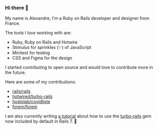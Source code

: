### Hi there 👋

My name is Alexandre, I'm a Ruby on Rails developer and designer from France.

The tools I *love* working with are:
- Ruby, Ruby on Rails and Hotwire 
- Stimulus for sprinkles (✨) of JavaScript 
- Minitest for testing
- CSS and Figma for the design

I started contributing to open source and would love to contribute more in the future.

Here are some of my contributions:
- [rails/rails](https://github.com/rails/rails/commits?author=alexandreruban)
- [hotwired/turbo-rails](https://github.com/hotwired/turbo-rails/commits?author=alexandreruban)
- [hostolab/covidliste](https://github.com/hostolab/covidliste/commits?author=alexandreruban)
- [forem/forem](https://github.com/forem/forem/commits?author=alexandreruban)

I am also currently writing [a tutorial](https://www.hotrails.dev) about how to use the [turbo-rails](https://github.com/hotwired/turbo-rails) gem now included by default in Rails 7. 📖
